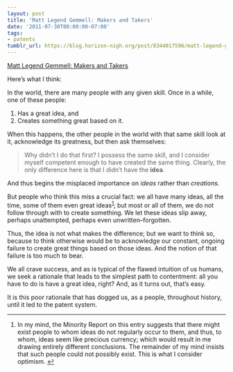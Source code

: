 ```yaml
---
layout: post
title: 'Matt Legend Gemmell: Makers and Takers'
date: '2011-07-30T00:00:00-07:00'
tags:
- patents
tumblr_url: https://blog.horizon-nigh.org/post/8344017596/matt-legend-gemmell-makers-and-takers
---
```

[Matt Legend Gemmell: Makers and Takers](http://mattgemmell.com/2011/05/23/makers-and-takers)  

Here’s what I think:

In the world, there are many people with any given skill. Once in a while, one of these people:

1. Has a great idea, and
2. Creates something great based on it.

When this happens, the other people in the world with that same skill look at it, acknowledge its greatness, but then ask themselves:

> Why didn’t I do that first? I possess the same skill, and I consider myself competent enough to have created the same thing. Clearly, the only difference here is that I didn’t have the **idea**.

And thus begins the misplaced importance on _ideas_ rather than _creations_.

But people who think this miss a crucial fact: we all have many ideas, all the time, some of them even great ideas<sup id="fnref:1"><a href="#fn:1" class="footnote-ref" role="doc-noteref">1</a></sup>; but most or all of them, we do not follow through with to create something. We let these ideas slip away, perhaps unattempted, perhaps even unwritten–forgotten.

Thus, the idea is not what makes the difference; but we want to think so, because to think otherwise would be to acknowledge our constant, ongoing failure to create great things based on those ideas. And the notion of that failure is too much to bear.

We all crave success, and as is typical of the flawed intuition of us humans, we seek a rationale that leads to the simplest path to contentment: all you have to do is have a great idea, right? And, as it turns out, that’s easy.

It is this poor rationale that has dogged us, as a people, throughout history, until it led to the patent system.

* * *

1. In my mind, the Minority Report on this entry suggests that there might exist people to whom ideas do not regularly occur to them, and thus, to whom, ideas seem like precious currency; which would result in me drawing entirely different conclusions. The remainder of my mind insists that such people could not possibly exist. This is what I consider optimism.&nbsp;[↩︎](#fnref:1)

